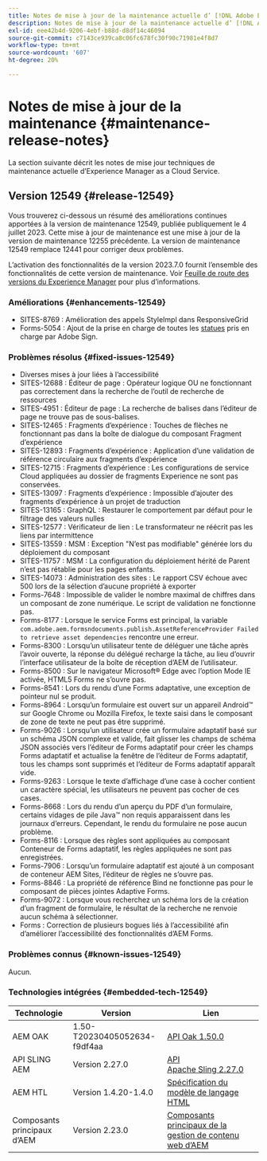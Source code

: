 ```yaml
---
title: Notes de mise à jour de la maintenance actuelle d’ [!DNL Adobe Experience Manager]  as a Cloud Service.
description: Notes de mise à jour de la maintenance actuelle d’ [!DNL Adobe Experience Manager]  as a Cloud Service.
exl-id: eee42b4d-9206-4ebf-b88d-d8df14c46094
source-git-commit: c7143ce939ca8c06fc678fc30f90c71981e4f8d7
workflow-type: tm+mt
source-wordcount: '607'
ht-degree: 20%

---
```


# Notes de mise à jour de la maintenance {#maintenance-release-notes}

La section suivante décrit les notes de mise jour techniques de maintenance actuelle d’Experience Manager as a Cloud Service.

## Version 12549 {#release-12549}

Vous trouverez ci-dessous un résumé des améliorations continues apportées à la version de maintenance 12549, publiée publiquement le 4 juillet 2023. Cette mise à jour de maintenance est une mise à jour de la version de maintenance 12255 précédente. La version de maintenance 12549 remplace 12441 pour corriger deux problèmes.

L’activation des fonctionnalités de la version 2023.7.0 fournit l’ensemble des fonctionnalités de cette version de maintenance. Voir [Feuille de route des versions du Experience Manager](https://experienceleague.adobe.com/docs/experience-manager-release-information/aem-release-updates/update-releases-roadmap.html?lang=fr) pour plus d’informations.

### Améliorations {#enhancements-12549}

- SITES-8769 : Amélioration des appels StyleImpl dans ResponsiveGrid
- Forms-5054 : Ajout de la prise en charge de toutes les [statues](https://opensource.adobe.com/acrobat-sign/acrobat_sign_events/webhookeventsagreements.html) pris en charge par Adobe Sign.

### Problèmes résolus {#fixed-issues-12549}

- Diverses mises à jour liées à l’accessibilité
- SITES-12688 : Éditeur de page : Opérateur logique OU ne fonctionnant pas correctement dans la recherche de l’outil de recherche de ressources
- SITES-4951 : Éditeur de page : La recherche de balises dans l’éditeur de page ne trouve pas de sous-balises.
- SITES-12465 : Fragments d’expérience : Touches de flèches ne fonctionnant pas dans la boîte de dialogue du composant Fragment d’expérience
- SITES-12893 : Fragments d’expérience : Application d’une validation de référence circulaire aux fragments d’expérience
- SITES-12715 : Fragments d’expérience : Les configurations de service Cloud appliquées au dossier de fragments Experience ne sont pas conservées.
- SITES-13097 : Fragments d’expérience : Impossible d’ajouter des fragments d’expérience à un projet de traduction
- SITES-13165 : GraphQL : Restaurer le comportement par défaut pour le filtrage des valeurs nulles
- SITES-12577 : Vérificateur de lien : Le transformateur ne réécrit pas les liens par intermittence
- SITES-13559 : MSM : Exception &quot;N’est pas modifiable&quot; générée lors du déploiement du composant
- SITES-11757 : MSM : La configuration du déploiement hérité de Parent n’est pas rétablie pour les pages enfants.
- SITES-14073 : Administration des sites : Le rapport CSV échoue avec 500 lors de la sélection d’aucune propriété à exporter
- Forms-7648 : Impossible de valider le nombre maximal de chiffres dans un composant de zone numérique. Le script de validation ne fonctionne pas.
- Forms-8177 : Lorsque le service Forms est principal, la variable `com.adobe.aem.formsndocuments.publish.AssetReferenceProvider Failed to retrieve asset dependencies` rencontre une erreur.
- Forms-8300 : Lorsqu’un utilisateur tente de déléguer une tâche après l’avoir ouverte, la réponse du délégué recharge la tâche, au lieu d’ouvrir l’interface utilisateur de la boîte de réception d’AEM de l’utilisateur.
- Forms-8500 : Sur le navigateur Microsoft® Edge avec l’option Mode IE activée, HTML5 Forms ne s’ouvre pas.
- Forms-8541 : Lors du rendu d’une Forms adaptative, une exception de pointeur nul se produit.
- Forms-8964 : Lorsqu’un formulaire est ouvert sur un appareil Android™ sur Google Chrome ou Mozilla Firefox, le texte saisi dans le composant de zone de texte ne peut pas être supprimé.
- Forms-9026 : Lorsqu’un utilisateur crée un formulaire adaptatif basé sur un schéma JSON complexe et valide, fait glisser les champs de schéma JSON associés vers l’éditeur de Forms adaptatif pour créer les champs Forms adaptatif et actualise la fenêtre de l’éditeur de Forms adaptatif, tous les champs sont supprimés et l’éditeur de Forms adaptatif apparaît vide.
- Forms-9263 : Lorsque le texte d’affichage d’une case à cocher contient un caractère spécial, les utilisateurs ne peuvent pas cocher de ces cases.
- Forms-8668 : Lors du rendu d’un aperçu du PDF d’un formulaire, certains vidages de pile Java™ non requis apparaissent dans les journaux d’erreurs. Cependant, le rendu du formulaire ne pose aucun problème.
- Forms-8116 : Lorsque des règles sont appliquées au composant Conteneur de Forms adaptatif, les règles appliquées ne sont pas enregistrées.
- Forms-7906 : Lorsqu’un formulaire adaptatif est ajouté à un composant de conteneur AEM Sites, l’éditeur de règles ne s’ouvre pas.
- Forms-8846 : La propriété de référence Bind ne fonctionne pas pour le composant de pièces jointes Adaptive Forms.
- Forms-9072 : Lorsque vous recherchez un schéma lors de la création d’un fragment de formulaire, le résultat de la recherche ne renvoie aucun schéma à sélectionner.
- Forms : Correction de plusieurs bogues liés à l’accessibilité afin d’améliorer l’accessibilité des fonctionnalités d’AEM Forms.

### Problèmes connus {#known-issues-12549}

Aucun.

### Technologies intégrées {#embedded-tech-12549}

| Technologie | Version | Lien |
|---|---|---|
| AEM OAK | 1.50-T20230405052634-f9df4aa | [API Oak 1.50.0](https://www.javadoc.io/doc/org.apache.jackrabbit/oak-api/1.50.0/index.html) |
| API SLING AEM | Version 2.27.0 | [API Apache Sling 2.27.0](https://www.javadoc.io/doc/org.apache.sling/org.apache.sling.api/latest/index.html) |
| AEM HTL | Version 1.4.20-1.4.0 | [Spécification du modèle de langage HTML](https://github.com/adobe/htl-spec) |
| Composants principaux d’AEM | Version 2.23.0 | [Composants principaux de la gestion de contenu web d’AEM](https://github.com/adobe/aem-core-wcm-components) |
